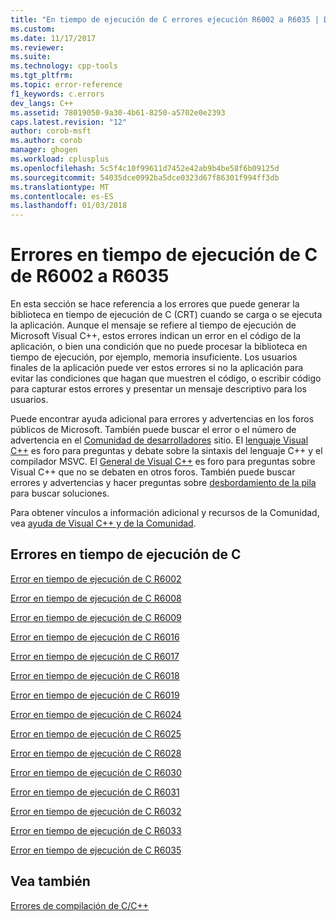 ```yaml
---
title: "En tiempo de ejecución de C errores ejecución R6002 a R6035 | Documentos de Microsoft"
ms.custom: 
ms.date: 11/17/2017
ms.reviewer: 
ms.suite: 
ms.technology: cpp-tools
ms.tgt_pltfrm: 
ms.topic: error-reference
f1_keywords: c.errors
dev_langs: C++
ms.assetid: 78019050-9a30-4b61-8250-a5702e0e2393
caps.latest.revision: "12"
author: corob-msft
ms.author: corob
manager: ghogen
ms.workload: cplusplus
ms.openlocfilehash: 5c5f4c10f99611d7452e42ab9b4be58f6b09125d
ms.sourcegitcommit: 54035dce0992ba5dce0323d67f86301f994ff3db
ms.translationtype: MT
ms.contentlocale: es-ES
ms.lasthandoff: 01/03/2018
---
```

# <a name="c-runtime-errors-r6002-through-r6035"></a>Errores en tiempo de ejecución de C de R6002 a R6035

En esta sección se hace referencia a los errores que puede generar la biblioteca en tiempo de ejecución de C (CRT) cuando se carga o se ejecuta la aplicación. Aunque el mensaje se refiere al tiempo de ejecución de Microsoft Visual C++, estos errores indican un error en el código de la aplicación, o bien una condición que no puede procesar la biblioteca en tiempo de ejecución, por ejemplo, memoria insuficiente. Los usuarios finales de la aplicación puede ver estos errores si no la aplicación para evitar las condiciones que hagan que muestren el código, o escribir código para capturar estos errores y presentar un mensaje descriptivo para los usuarios.

Puede encontrar ayuda adicional para errores y advertencias en los foros públicos de Microsoft. También puede buscar el error o el número de advertencia en el [Comunidad de desarrolladores](https://go.microsoft.com/fwlink/p/?linkid=820594) sitio. El [lenguaje Visual C++](http://go.microsoft.com/fwlink/p/?linkid=158195) es foro para preguntas y debate sobre la sintaxis del lenguaje C++ y el compilador MSVC. El [General de Visual C++](http://go.microsoft.com/fwlink/p/?linkid=158194) es foro para preguntas sobre Visual C++ que no se debaten en otros foros. También puede buscar errores y advertencias y hacer preguntas sobre [desbordamiento de la pila](http://stackoverflow.com/) para buscar soluciones.

Para obtener vínculos a información adicional y recursos de la Comunidad, vea [ayuda de Visual C++ y de la Comunidad](../../visual-cpp-help-and-community.md).

## <a name="c-runtime-errors"></a>Errores en tiempo de ejecución de C

[Error en tiempo de ejecución de C R6002](../../error-messages/tool-errors/c-runtime-error-r6002.md)

[Error en tiempo de ejecución de C R6008](../../error-messages/tool-errors/c-runtime-error-r6008.md)

[Error en tiempo de ejecución de C R6009](../../error-messages/tool-errors/c-runtime-error-r6009.md)

[Error en tiempo de ejecución de C R6016](../../error-messages/tool-errors/c-runtime-error-r6016.md)

[Error en tiempo de ejecución de C R6017](../../error-messages/tool-errors/c-runtime-error-r6017.md)

[Error en tiempo de ejecución de C R6018](../../error-messages/tool-errors/c-runtime-error-r6018.md)

[Error en tiempo de ejecución de C R6019](../../error-messages/tool-errors/c-runtime-error-r6019.md)

[Error en tiempo de ejecución de C R6024](../../error-messages/tool-errors/c-runtime-error-r6024.md)

[Error en tiempo de ejecución de C R6025](../../error-messages/tool-errors/c-runtime-error-r6025.md)

[Error en tiempo de ejecución de C R6028](../../error-messages/tool-errors/c-runtime-error-r6028.md)

[Error en tiempo de ejecución de C R6030](../../error-messages/tool-errors/c-runtime-error-r6030.md)

[Error en tiempo de ejecución de C R6031](../../error-messages/tool-errors/c-runtime-error-r6031.md)

[Error en tiempo de ejecución de C R6032](../../error-messages/tool-errors/c-runtime-error-r6032.md)

[Error en tiempo de ejecución de C R6033](../../error-messages/tool-errors/c-runtime-error-r6033.md)

[Error en tiempo de ejecución de C R6035](../../error-messages/tool-errors/c-runtime-error-r6035.md)

## <a name="see-also"></a>Vea también

[Errores de compilación de C/C++](../../error-messages/compiler-errors-1/c-cpp-build-errors.md)  